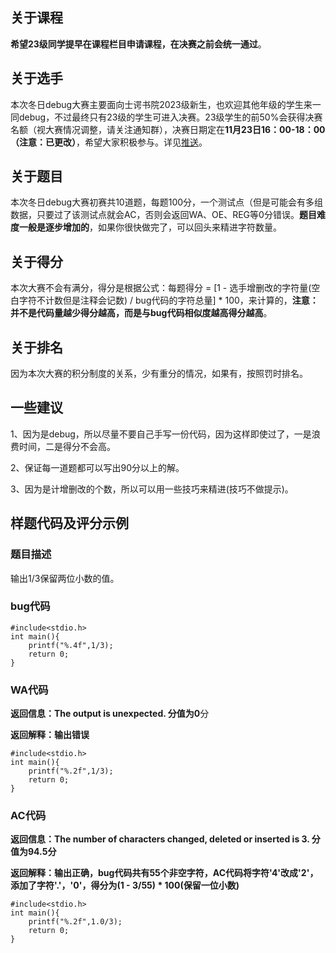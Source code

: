 ## 关于课程

**希望23级同学提早在课程栏目申请课程，在决赛之前会统一通过**。

## 关于选手

本次冬日debug大赛主要面向士谔书院2023级新生，也欢迎其他年级的学生来一同debug，不过最终只有23级的学生可进入决赛。23级学生的前50%会获得决赛名额（视大赛情况调整，请关注通知群），决赛日期定在**11月23日16：00-18：00（注意：已更改）**，希望大家积极参与。详见[推送](https://mp.weixin.qq.com/s/vjjrs0q8gPlj1s6pCfXBgA)。

## 关于题目

本次冬日debug大赛初赛共10道题，每题100分，一个测试点（但是可能会有多组数据，只要过了该测试点就会AC，否则会返回WA、OE、REG等0分错误。**题目难度一般是逐步增加的**，如果你很快做完了，可以回头来精进字符数量。

## 关于得分

本次大赛不会有满分，得分是根据公式：每题得分 = \[1 - 选手增删改的字符量(空白字符不计数但是注释会记数) / bug代码的字符总量\] \* 100，来计算的，**注意：并不是代码量越少得分越高，而是与bug代码相似度越高得分越高**。

## 关于排名

因为本次大赛的积分制度的关系，少有重分的情况，如果有，按照罚时排名。

## 一些建议

1、因为是debug，所以尽量不要自己手写一份代码，因为这样即使过了，一是浪费时间，二是得分不会高。

2、保证每一道题都可以写出90分以上的解。

3、因为是计增删改的个数，所以可以用一些技巧来精进(技巧不做提示)。

## 样题代码及评分示例

### 题目描述

输出1/3保留两位小数的值。

### bug代码

```
#include<stdio.h>
int main(){
    printf("%.4f",1/3);
    return 0;
}
```

### WA代码

**返回信息：The output is unexpected. 分值为0**分

**返回解释：输出错误**

```
#include<stdio.h>
int main(){
    printf("%.2f",1/3);
    return 0;
}
```

### AC代码

**返回信息：The number of characters changed, deleted or inserted is 3. 分值为94.5分**

**返回解释：输出正确，bug代码共有55个非空字符，AC代码将字符'4'改成'2'，添加了字符'.'，'0'，得分为(1 - 3/55) \* 100(保留一位小数)**

```
#include<stdio.h>
int main(){
    printf("%.2f",1.0/3);
    return 0;
}
```
